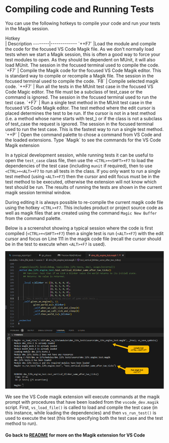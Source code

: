 # Compiling code and Running Tests

You can use the following hotkeys to compile your code and run your tests in the Magik session.

 <div style="width:140px">Hotkey</div>  | Description
--------|-------------
 `<CTRL>+<SHFT>+F7`   |Load the module and compile the code for the focused VS Code Magik file.  As we don't normally load tests when we start a Magik session, this is often a good way to force your test modules to open.  As they should be dependent on MUnit, it will also load MUnit.  The session in the focused terminal used to compile the code.
 `<CTRL>+F7` | Compile the Magik code for the focused VS Code Magik editor.  This is standard way to compile or recompile a Magik file.  The session in the focused terminal used to compile the code.
 `F8` | Compile selected magik code.
 `<CTRL>+<ALT>+F7` | Run all the tests in the MUnit test case in the focused VS Code Magic editor.  The file must be a subclass of test_case or the command is ignored. The session in the focused terminal used to run the test case.
 `<ALT>+F7` | Run a single test method in the MUnit test case in the focused VS Code Magik editor.  The test method where the edit cursor is placed determines the test to be run.  If the cursor is not in a test method (i.e. a method whose name starts with test_) or if the class is not a subclass of test_case the request is ignored.  The session in the focused terminal used to run the test case.  This is the fastest way to run a single test method.
 `<CTRL>+<ALT>+P` | Open the command palette to chose a command from VS Code and the loaded extensions.  Type `Magik` to see the commands for the VS Code Magik extension

 In a typical development session, while running tests it can be useful to open the `test_case` class file, then use the `<CTRL>+<SHFT>+F7` to load the dependencies of the test case (including `munit` if required), then to use `<CTRL>+<ALT>+F7` to run all tests in the class.  If you only want to run a single test method (using `<ALT>+F7`) then the cursor and edit focus must be in the test method to be executed, otherwise the extension will not know which test should be run.  The results of running the tests are shown in the current magik session terminal window.

 During editing it is always possible to re-compile the current magik code file using the hotkey `<CTRL>+F7`.  This includes product or project source code as well as magik files that are created using the command `Magic New Buffer` from the command palette.

Below is a screenshot showing a typical session where the code is first compiled (`<CTRL>+<SHFT>+F7`) then a single test is run (`<ALT>+F7`) with the edit cursor and focus on Line 111 in the magik code file (recall the cursor should be in the test to execute when `<ALT>+F7` is used).

![magik-vscode](./images/compile_execute_test.png)

We see the VS Code magik extension will execute commands at the magik prompt with procedures that have been loaded from the `vscode_dev.magik` script.  First, `vs_load_file()` is called to load and compile the test case (in this instance, while loading the dependencies) and then `vs_run_test()` is used to execute the test (this time specifying both the test case and the test method to run).

#### Go back to [README](../README.md) for more on the Magik extension for VS Code
